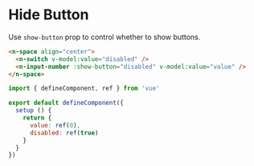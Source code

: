 # Hide Button

Use `show-button` prop to control whether to show buttons.

```html
<n-space align="center">
  <n-switch v-model:value="disabled" />
  <n-input-number :show-button="disabled" v-model:value="value" />
</n-space>
```

```js
import { defineComponent, ref } from 'vue'

export default defineComponent({
  setup () {
    return {
      value: ref(0),
      disabled: ref(true)
    }
  }
})
```
